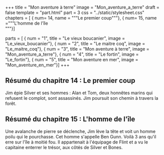 +++
title = "Mon aventure à terre"
image = "Mon_aventure_a_terre"
draft = false
template = "part.html"
part = 3
css = "../static/stylesheet.css"
chapters = [
    { num= 14, name = """Le premier coup"""}, 
    { num= 15, name ="""L'homme de l'île\
    """}]

parts = [
    { num = "1", title = "Le vieux boucanier", image = "Le_vieux_boucanier"},
    { num = "2", title = "Le maitre coq", image = "Le_maitre_coq"},
    { num = "3", title = "Mon aventure à terre", image = "Mon_aventure_a_terre"},
    { num = "4", title = "Le fortin", image = "Le_fortin"},
    { num = "5", title = "Mon aventure en mer", image = "Mon_aventure_en_mer"}]
+++

## Résumé du chapitre 14 : Le premier coup
Jim épie Silver et ses hommes : Alan et Tom, deux honnêtes marins qui refusent le complot, sont assassinés. Jim poursuit son chemin à travers la forêt.

## Résumé du chapitre 15 : L'homme de l'île
Une avalanche de pierre se déclenche, Jim lève la tête et voit un homme poilu qui le pourchasse. Cet homme s'appelle Ben Gunn. Voilà 3 ans qu'il erre sur l'île à moitié fou. Il appartenait à l'équipage de Flint et a vu le capitaine enterrer le trésor, aux côtés de Silver et Bones.


